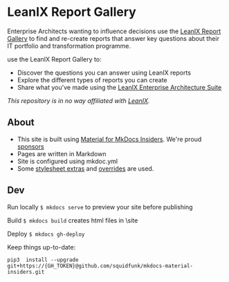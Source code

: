 # LeanIX Report Gallery

Enterprise Architects wanting to influence decisions use the [LeanIX Report Gallery](https://stephen-gates.github.io/report-gallery/site/) to find and re-create reports that answer key questions about their IT portfolio and transformation programme.

use the LeanIX Report Gallery to:

- Discover the questions you can answer using LeanIX reports
- Explore the different types of reports you can create
- Share what you've made using the [LeanIX Enterprise Architecture Suite](https://www.leanix.net/en/solutions/enterprise-architecture-suite)

*This repository is in no way affiliated with [LeanIX](https://www.leanix.net/en/).* 

## About

- This site is built using [Material for MkDocs Insiders](https://squidfunk.github.io/mkdocs-material-insiders/). We're proud [sponsors](https://squidfunk.github.io/mkdocs-material-insiders/insiders/)
- Pages are written in Markdown
- Site is configured using mkdoc.yml
- Some [stylesheet extras](https://github.com/Stephen-Gates/report-gallery/tree/master/docs/stylesheets) and [overrides](https://github.com/Stephen-Gates/report-gallery/tree/master/overrides) are used. 

## Dev

Run locally `$ mkdocs serve` to preview your site before publishing

Build `$ mkdocs build` creates html files in \site

Deploy `$ mkdocs gh-deploy` 

Keep things up-to-date:

`pip3  install --upgrade  git+https://{GH_TOKEN}@github.com/squidfunk/mkdocs-material-insiders.git`
